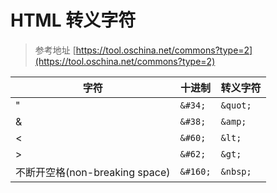 # HTML 转义字符

> 参考地址 [https://tool.oschina.net/commons?type=2](https://tool.oschina.net/commons?type=2)

| 字符                           | 十进制   | 转义字符 |
| ------------------------------ | -------- | -------- |
| "                              | `&#34;`  | `&quot;` |
| &                              | `&#38;`  | `&amp;`  |
| <                              | `&#60;`  | `&lt;`   |
| >                              | `&#62;`  | `&gt;`   |
| 不断开空格(non-breaking space) | `&#160;` | `&nbsp;` |
